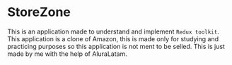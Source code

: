 # StoreZone

This is an application made to understand and implement `Redux toolkit`. This application is a clone of Amazon, this is made only for studying and practicing purposes so this application is not ment to be selled. This is just made by me with the help of AluraLatam.
